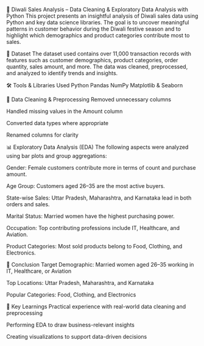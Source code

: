 🎉 Diwali Sales Analysis – Data Cleaning & Exploratory Data Analysis with Python
This project presents an insightful analysis of Diwali sales data using Python and key data science libraries. The goal is to uncover meaningful patterns in customer behavior during the Diwali festive season and to highlight which demographics and product categories contribute most to sales.

📁 Dataset
The dataset used contains over 11,000 transaction records with features such as customer demographics, product categories, order quantity, sales amount, and more. The data was cleaned, preprocessed, and analyzed to identify trends and insights.

🛠️ Tools & Libraries Used
Python
Pandas
NumPy
Matplotlib & Seaborn

🧹 Data Cleaning & Preprocessing
Removed unnecessary columns 

Handled missing values in the Amount column

Converted data types where appropriate

Renamed columns for clarity 

📊 Exploratory Data Analysis (EDA)
The following aspects were analyzed using bar plots and group aggregations:

Gender: Female customers contribute more in terms of count and purchase amount.

Age Group: Customers aged 26–35 are the most active buyers.

State-wise Sales: Uttar Pradesh, Maharashtra, and Karnataka lead in both orders and sales.

Marital Status: Married women have the highest purchasing power.

Occupation: Top contributing professions include IT, Healthcare, and Aviation.

Product Categories: Most sold products belong to Food, Clothing, and Electronics.

🏁 Conclusion
Target Demographic: Married women aged 26–35 working in IT, Healthcare, or Aviation

Top Locations: Uttar Pradesh, Maharashtra, and Karnataka

Popular Categories: Food, Clothing, and Electronics

📌 Key Learnings
Practical experience with real-world data cleaning and preprocessing

Performing EDA to draw business-relevant insights

Creating visualizations to support data-driven decisions




